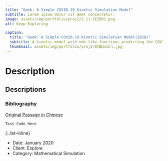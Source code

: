 ```yaml
---
title: "Geek: A Simple COVID-19 Kinetic Simulation Model"
subtitle: Lorem ipsum dolor sit amet consectetur.
image: assets/img/portfolio/proj2/2.11-SEIRD2.png
alt: Keep Exploring

caption:
  title: "Geek: A Simple COVID-19 Kinetic Simulation Model(2020)"
  subtitle: A kinetic model with ode-like functions predicting the COVID-19 trend.
  thumbnail: assets/img/portfolio/proj2/封面small.jpg
---
```

# Description
## Descriptions
### Bibliography
[Original Passage in Chinese](https://mp.weixin.qq.com/s/MeH9_ctKkoeE6pyKV-dOCw)

```
Test Code Here
```

{:.list-inline}
- Date: January 2020
- Client: Explore
- Category: Mathematical Simulation